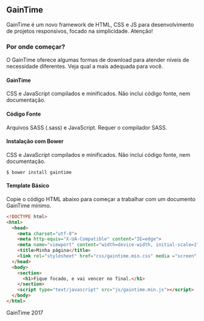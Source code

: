 ## GainTime

GainTime é um novo framework de HTML, CSS e JS para desenvolvimento de projetos responsivos, focado na simplicidade.
Atenção!

### Por onde começar?

O GainTime oferece algumas formas de download para atender níveis de necessidade diferentes. Veja qual a mais adequada para você.

#### GainTime

CSS e JavaScript compilados e minificados. Não inclui código fonte, nem documentação.

#### Código Fonte

Arquivos SASS (.sass) e JavaScript. Requer o compilador SASS.

#### Instalação com Bower

CSS e JavaScript compilados e minificados. Não inclui código fonte, nem documentação.
```
$ bower install gaintime
```
#### Template Básico

Copie o código HTML abaixo para começar a trabalhar com um documento GainTime mínimo.

``` html
<!DOCTYPE html>
<html>
  <head>
    <meta charset="utf-8">
    <meta http-equiv="X-UA-Compatible" content="IE=edge">
    <meta name="viewport" content="width=device-width, initial-scale=1">
    <title>Minha página</title>
    <link rel="stylesheet" href="css/gaintime.min.css" media ="screen" title="no title">
  </head>
  <body>
    <section>
      <h1>Fique focado, e vai vencer no final.</h1>
    </section>
    <script type="text/javascript" src="js/gaintime.min.js"></script>
  </body>
</html>
```

GainTime 2017
